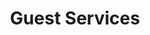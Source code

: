 ---
title: Guest Services
path: xp.worship
order: 4
type: Overseer
userID: emFjaEBmbGF0bGFuZGdyb3VwLm9yZw==
rprs: false
---